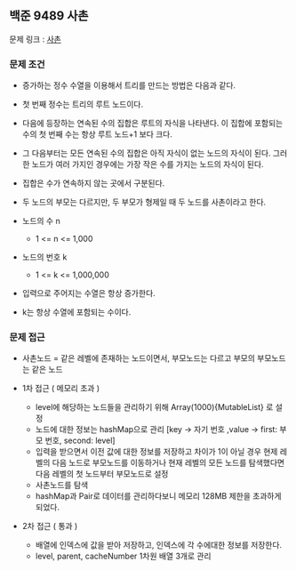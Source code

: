 ## 백준 9489 사촌

문제 링크 : [사촌](https://www.acmicpc.net/problem/9489)

### 문제 조건

- 증가하는 정수 수열을 이용해서 트리를 만드는 방법은 다음과 같다.
- 첫 번째 정수는 트리의 루트 노드이다.
- 다음에 등장하는 연속된 수의 집합은 루트의 자식을 나타낸다. 이 집합에 포함되는 수의 첫 번째 수는 항상 루트 노드+1 보다 크다.
- 그 다음부터는 모든 연속된 수의 집합은 아직 자식이 없는 노드의 자식이 된다. 그러한 노드가 여러 가지인 경우에는 가장 작은 수를 가지는 노드의 자식이 된다.
- 집합은 수가 연속하지 않는 곳에서 구분된다.
- 두 노드의 부모는 다르지만, 두 부모가 형제일 때 두 노드를 사촌이라고 한다.

- 노드의 수 n
    - 1 <= n <= 1,000
- 노드의 번호 k
    - 1 <= k <= 1,000,000
- 입력으로 주어지는 수열은 항상 증가한다.
- k는 항상 수열에 포함되는 수이다.

### 문제 접근

- 사촌노드 = 같은 레벨에 존재하는 노드이면서, 부모노드는 다르고 부모의 부모노드는 같은 노드

- 1차 접근 ( 메모리 초과 )
    - level에 해당하는 노드들을 관리하기 위해 Array(1000){MutableList<Int>} 로 설정
    - 노드에 대한 정보는 hashMap으로 관리 [key -> 자기 번호 ,value -> first: 부모 번호, second: level]
    - 입력을 받으면서 이전 값에 대한 정보를 저장하고 차이가 1이 아닐 경우 현제 레벨의 다음 노드로 부모노드를 이동하거나 현재 레벨의 모든 노드를 탐색했다면 다음 레벨의 첫 노드부터 부모노드로 설정
    - 사촌노드를 탐색
    - hashMap과 Pair로 데이터를 관리하다보니 메모리 128MB 제한을 초과하게 되었다.
- 2차 접근 ( 통과 )
    - 배열에 인덱스에 값을 받아 저장하고, 인덱스에 각 수에대한 정보를 저장한다.
    - level, parent, cacheNumber 1차원 배열 3개로 관리
  